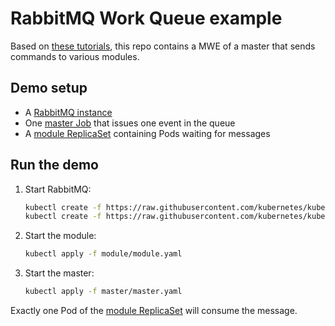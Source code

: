 # RabbitMQ Work Queue example

Based on [these tutorials](https://www.rabbitmq.com/tutorials/tutorial-two-go.html),
this repo contains a MWE of a master that sends commands to various modules.

## Demo setup

- A [RabbitMQ instance](https://kubernetes.io/docs/tasks/job/coarse-parallel-processing-work-queue/#starting-a-message-queue-service)
- One [master Job](master/master.yaml) that issues one event in the queue
- A [module ReplicaSet](module/module.yaml) containing Pods waiting for messages 

## Run the demo

1. Start RabbitMQ:
    ```bash
    kubectl create -f https://raw.githubusercontent.com/kubernetes/kubernetes/release-1.3/examples/celery-rabbitmq/rabbitmq-service.yaml
    kubectl create -f https://raw.githubusercontent.com/kubernetes/kubernetes/release-1.3/examples/celery-rabbitmq/rabbitmq-controller.yaml
    ```
1. Start the module:
    ```bash
    kubectl apply -f module/module.yaml
    ```
1. Start the master:
    ```bash
    kubectl apply -f master/master.yaml
    ```

Exactly one Pod of the [module ReplicaSet](module/module.yaml) will consume the message.
